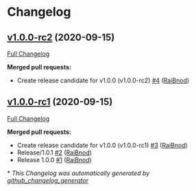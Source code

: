 # Changelog

## [v1.0.0-rc2](https://github.com/NubeIO/grafana-schedule-panel/tree/v1.0.0-rc2) (2020-09-15)

[Full Changelog](https://github.com/NubeIO/grafana-schedule-panel/compare/v1.0.0-rc1...v1.0.0-rc2)

**Merged pull requests:**

- Create release candidate for v1.0.0 \(v1.0.0-rc2\) [\#4](https://github.com/NubeIO/grafana-schedule-panel/pull/4) ([RaiBnod](https://github.com/RaiBnod))

## [v1.0.0-rc1](https://github.com/NubeIO/grafana-schedule-panel/tree/v1.0.0-rc1) (2020-09-15)

[Full Changelog](https://github.com/NubeIO/grafana-schedule-panel/compare/9496bd6b36e48e814d6fed5a59f2fd23316f0d4e...v1.0.0-rc1)

**Merged pull requests:**

- Create release candidate for v1.0.0 \(v1.0.0-rc1\) [\#3](https://github.com/NubeIO/grafana-schedule-panel/pull/3) ([RaiBnod](https://github.com/RaiBnod))
- Release/1.0.1 [\#2](https://github.com/NubeIO/grafana-schedule-panel/pull/2) ([RaiBnod](https://github.com/RaiBnod))
- Release 1.0.0 [\#1](https://github.com/NubeIO/grafana-schedule-panel/pull/1) ([RaiBnod](https://github.com/RaiBnod))



\* *This Changelog was automatically generated by [github_changelog_generator](https://github.com/github-changelog-generator/github-changelog-generator)*
